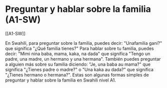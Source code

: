 # Preguntar y hablar sobre la familia (A1-SW)

[[A1-SW]]

En Swahili, para preguntar sobre la familia, puedes decir: "Unafamilia gani?" que significa "¿Qué familia tienes?" Para hablar sobre tu familia, puedes decir: "Mimi nina baba, mama, kaka, na dada" que significa "Tengo un padre, una madre, un hermano y una hermana". También puedes preguntar a alguien más sobre su familia diciendo: "Je, una baba au mama?" que significa "¿Tienes padre o madre?" o "Una kaka au dada?" que significa "¿Tienes hermano o hermana?". Estas son algunas formas simples de preguntar y hablar sobre la familia en Swahili nivel A1.

